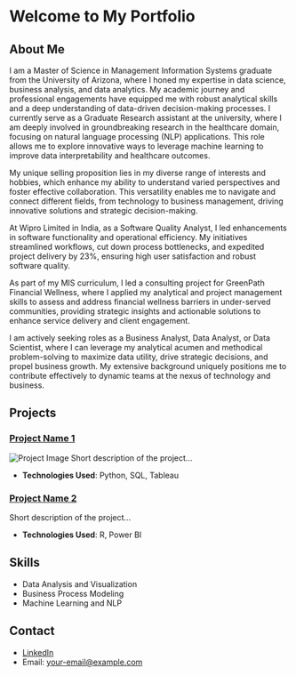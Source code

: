 # Welcome to My Portfolio

## About Me
I am a Master of Science in Management Information Systems graduate from the University of Arizona, where I honed my expertise in data science, business analysis, and data analytics. My academic journey and professional engagements have equipped me with robust analytical skills and a deep understanding of data-driven decision-making processes. I currently serve as a Graduate Research assistant at the university, where I am deeply involved in groundbreaking research in the healthcare domain, focusing on natural language processing (NLP) applications. This role allows me to explore innovative ways to leverage machine learning to improve data interpretability and healthcare outcomes.

My unique selling proposition lies in my diverse range of interests and hobbies, which enhance my ability to understand varied perspectives and foster effective collaboration. This versatility enables me to navigate and connect different fields, from technology to business management, driving innovative solutions and strategic decision-making.

At Wipro Limited in India, as a Software Quality Analyst, I led enhancements in software functionality and operational efficiency. My initiatives streamlined workflows, cut down process bottlenecks, and expedited project delivery by 23%, ensuring high user satisfaction and robust software quality.

As part of my MIS curriculum, I led a consulting project for GreenPath Financial Wellness, where I applied my analytical and project management skills to assess and address financial wellness barriers in under-served communities, providing strategic insights and actionable solutions to enhance service delivery and client engagement.

I am actively seeking roles as a Business Analyst, Data Analyst, or Data Scientist, where I can leverage my analytical acumen and methodical problem-solving to maximize data utility, drive strategic decisions, and propel business growth. My extensive background uniquely positions me to contribute effectively to dynamic teams at the nexus of technology and business.

## Projects

### [Project Name 1](link-to-repo)
![Project Image](link-to-image)
Short description of the project...
- **Technologies Used**: Python, SQL, Tableau

### [Project Name 2](link-to-repo)
Short description of the project...
- **Technologies Used**: R, Power BI

## Skills
- Data Analysis and Visualization
- Business Process Modeling
- Machine Learning and NLP

## Contact
- [LinkedIn](your-linkedin-url)
- Email: your-email@example.com
